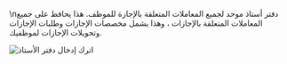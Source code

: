 \nدفتر أستاذ موحد لجميع المعاملات المتعلقة بالإجازة للموظف. هذا يحافظ على جميع المعاملات المتعلقة بالإجازات ، وهذا يشمل مخصصات الإجازات وطلبات الإجازات وتحويلات الإجازات لموظفيك.

![اترك إدخال دفتر الأستاذ](https://docs.erpnext.com/files/leave-ledger-entry.png)